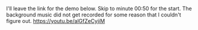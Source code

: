 I'll leave the link for the demo below. Skip to minute 00:50 for the start. The background music did not get recorded for some reason that I couldn't figure out.
https://youtu.be/alGfZeCyjiM
